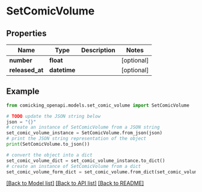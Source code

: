 # SetComicVolume


## Properties

Name | Type | Description | Notes
------------ | ------------- | ------------- | -------------
**number** | **float** |  | [optional] 
**released_at** | **datetime** |  | [optional] 

## Example

```python
from comicking_openapi.models.set_comic_volume import SetComicVolume

# TODO update the JSON string below
json = "{}"
# create an instance of SetComicVolume from a JSON string
set_comic_volume_instance = SetComicVolume.from_json(json)
# print the JSON string representation of the object
print(SetComicVolume.to_json())

# convert the object into a dict
set_comic_volume_dict = set_comic_volume_instance.to_dict()
# create an instance of SetComicVolume from a dict
set_comic_volume_form_dict = set_comic_volume.from_dict(set_comic_volume_dict)
```
[[Back to Model list]](../README.md#documentation-for-models) [[Back to API list]](../README.md#documentation-for-api-endpoints) [[Back to README]](../README.md)


